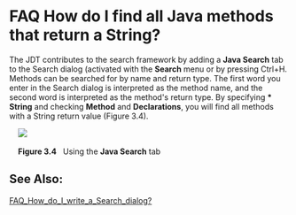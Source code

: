 

FAQ How do I find all Java methods that return a String?
========================================================

The JDT contributes to the search framework by adding a **Java Search** tab to the Search dialog (activated with the **Search** menu or by pressing Ctrl+H. Methods can be searched for by name and return type. The first word you enter in the Search dialog is interpreted as the method name, and the second word is interpreted as the method's return type. By specifying **\* String** and checking **Method** and **Declarations**, you will find all methods with a String return value (Figure 3.4).

  

    <img src=../images/search-string.jpg>

  
    **Figure 3.4**   Using the **Java Search** tab

  

  

  

  

See Also:
---------

[FAQ\_How\_do\_I\_write\_a\_Search_dialog?](./FAQ_How_do_I_write_a_Search_dialog.md "FAQ How do I write a Search dialog?")


